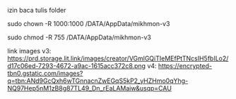 izin baca tulis folder

sudo chown -R 1000:1000 /DATA/AppData/mikhmon-v3

sudo chmod -R 755 /DATA/AppData/mikhmon-v3

link images v3: https://prd.storage.lit.link/images/creator/VGmlGQiTIeMEfPtTNcsIH5fbILo2/d17c06ed-7293-4672-a9ac-1615acc372c8.png
            v4: https://encrypted-tbn0.gstatic.com/images?q=tbn:ANd9GcQxh6wTGnnacnZwEGqS5kP2_yHZHmo0qYhg-NQ97Hep5nM1zB8g87TL49_Dn_rEaLAMaiw&usqp=CAU  
